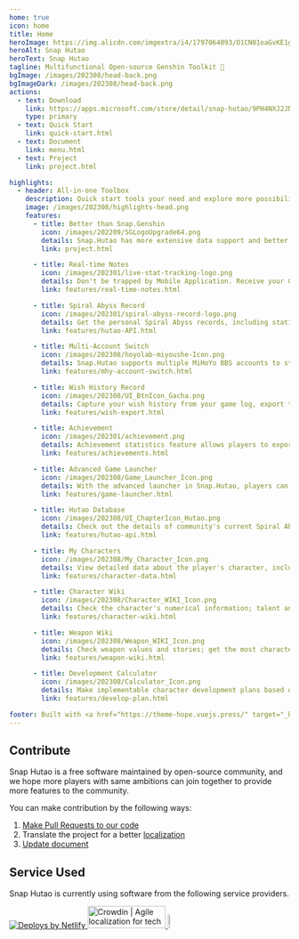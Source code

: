 ```yaml
---
home: true
icon: home
title: Home
heroImage: https://img.alicdn.com/imgextra/i4/1797064093/O1CN01oaGvKE1g6dut0pICS_!!1797064093.png_.webp
heroAlt: Snap Hutao
heroText: Snap Hutao
tagline: Multifunctional Open-source Genshin Toolkit 🧰
bgImage: /images/202308/head-back.png
bgImageDark: /images/202308/head-back.png
actions:
  - text: Download
    link: https://apps.microsoft.com/store/detail/snap-hutao/9PH4NXJ2JN52
    type: primary
  - text: Quick Start
    link: quick-start.html
  - text: Document
    link: menu.html
  - text: Project
    link: project.html

highlights:
  - header: All-in-one Toolbox
    description: Quick start tools your need and explore more possibility
    image: /images/202308/highlights-head.png
    features:
      - title: Better than Snap.Genshin
        icon: /images/202209/SGLogoUpgrade64.png
        details: Snap.Hutao has more extensive data support and better client performance while inheriting all Snap Genshin functionality
        link: project.html

      - title: Real-time Notes
        icon: /images/202301/live-stat-tracking-logo.png
        details: Don't be trapped by Mobile Application. Receive your Genshin real-time notes notification on your desktop with native Windows notification
        link: features/real-time-notes.html

      - title: Spiral Abyss Record
        icon: /images/202301/spiral-abyss-record-logo.png
        details: Get the personal Spiral Abyss records, including statistics and detailed data, permanently save past Spiral Abyss challenges on your device
        link: features/hutao-API.html

      - title: Multi-Account Switch
        icon: /images/202308/hoyolab-miyoushe-Icon.png
        details: Snap.Hutao supports multiple MiHoYo BBS accounts to stay logged in and create separate profiles for each account in each function, so players can easily manage their multiple accounts
        link: features/mhy-account-switch.html

      - title: Wish History Record
        icon: /images/202308/UI_BtnIcon_Gacha.png
        details: Capture your wish history from your game log, export them to your local device, with the support of unlimited account data archives
        link: features/wish-export.html

      - title: Achievement
        icon: /images/202301/achievement.png
        details: Achievement statistics feature allows players to export achievement data and keep statistics outside the game; based on achievement splitting, players can manage milestones for hidden achievements
        link: features/achievements.html

      - title: Advanced Game Launcher
        icon: /images/202308/Game_Launcher_Icon.png
        details: With the advanced launcher in Snap.Hutao, players can easily switch their Genshin accounts, switch servers, modify game window settings and further explore more advanced features
        link: features/game-launcher.html

      - title: Hutao Database
        icon: /images/202308/UI_ChapterIcon_Hutao.png
        details: Check out the details of community's current Spiral Abyss teaming, weapon matching, and artifact set matching; share your own Spiral Abyss lineup configuration
        link: features/hutao-api.html

      - title: My Characters
        icon: /images/202308/My_Character_Icon.png
        details: View detailed data about the player's character, including level, constellations, weapons, talents, artifact set, etc.; automatically calculate artifact set score
        link: features/character-data.html

      - title: Character Wiki
        icon: /images/202308/Character_WIKI_Icon.png
        details: Check the character's numerical information; talent and constellations; training materials; character's background story and other information; get the most weapons and artifact set matching scheme among players through the Hutao database
        link: features/character-wiki.html

      - title: Weapon Wiki
        icon: /images/202308/Weapon_WIKI_Icon.png
        details: Check weapon values and stories; get the most character matching data among players through the Hutao database
        link: features/weapon-wiki.html

      - title: Development Calculator
        icon: /images/202308/Calculator_Icon.png
        details: Make implementable character development plans based on your actual situation; support multiple accounts, multiple plan lists, and backpack item records
        link: features/develop-plan.html

footer: Built with <a href="https://theme-hope.vuejs.press/" target="_blank">VuePress Theme Hope</a> | Be the best Genshin Impact tool
---
```


## Contribute

Snap Hutao is a free software maintained by open-source community, and we hope more players with same
ambitions can join together to provide more features to the community.

You can make contribution by the following ways:

1. [Make Pull Requests to our code](https://github.com/DGP-Studio/Snap.Hutao/pulls)
2. Translate the project for a better [localization](i18n.md)
3. [Update document](https://github.com/DGP-Studio/Snap.Hutao.Docs)

<!-- @include: star-request.md -->

## Service Used

Snap Hutao is currently using software from the following service providers.

<a href="https://www.netlify.com">
  <img src="https://www.netlify.com/v3/img/components/netlify-light.svg" alt="Deploys by Netlify" />
</a>
<a href="https://crowdin.com/?utm_source=badge&utm_medium=referral&utm_campaign=badge-add-on" rel="nofollow">
  <img style="width:140px;height:40px" src="https://badges.crowdin.net/badge/light/crowdin-on-dark.png" srcset="https://badges.crowdin.net/badge/light/crowdin-on-dark.png 1x,https://badges.crowdin.net/badge/light/crowdin-on-dark@2x.png 2x" alt="Crowdin | Agile localization for tech companies" />
</a>
<a href="https://gitlab.cn/">
  <img src="https://gitlab.cn/images/icons/logos/logo-121-75.svg" alt="GitLab CN" height="8%" />
</a>
